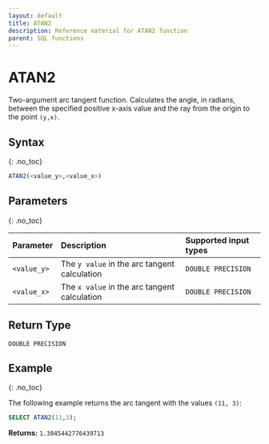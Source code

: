 ```yaml
---
layout: default
title: ATAN2
description: Reference material for ATAN2 function
parent: SQL functions
---
```


# ATAN2

Two-argument arc tangent function. Calculates the angle, in radians, between the specified positive x-axis value and the ray from the origin to the point `(y,x)`.

## Syntax
{: .no_toc}

```sql
ATAN2(<value_y>,<value_x>)
```
## Parameters
{: .no_toc}

| Parameter   | Description | Supported input types | 
| :---------- | :-----------| :-------| 
| `<value_y>`  | The `y value` in the arc tangent calculation | `DOUBLE PRECISION` |
| `<value_x>`  | The `x value` in the arc tangent calculation | `DOUBLE PRECISION` |

## Return Type
`DOUBLE PRECISION`

## Example
{: .no_toc}

The following example returns the arc tangent with the values `(11, 3)`:
```sql
SELECT ATAN2(11,3);
```

**Returns:**
`1.3045442776439713`
